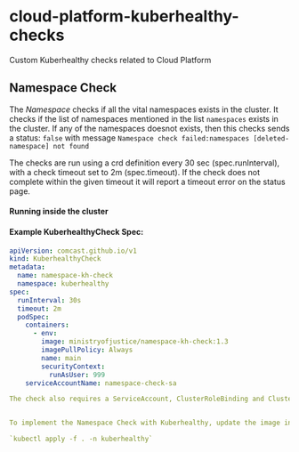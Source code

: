 # cloud-platform-kuberhealthy-checks
Custom Kuberhealthy checks related to Cloud Platform
## Namespace Check

The *Namespace* checks if all the vital namespaces exists in the cluster. It checks if the list of namespaces mentioned in the list `namespaces` exists in the cluster. If any of the namespaces doesnot exists, then this checks sends a status: `false` with message `Namespace check failed:namespaces [deleted-namespace] not found`

The checks are run using a crd definition every 30 sec (spec.runInterval), with a check timeout set to 2m (spec.timeout). If the check does not complete within the given timeout it will report a timeout error on the status page.


#### Running inside the cluster

#### Example KuberhealthyCheck Spec:
```yaml
apiVersion: comcast.github.io/v1
kind: KuberhealthyCheck
metadata:
  name: namespace-kh-check
  namespace: kuberhealthy
spec:
  runInterval: 30s 
  timeout: 2m 
  podSpec: 
    containers:
      - env: 
        image: ministryofjustice/namespace-kh-check:1.3
        imagePullPolicy: Always 
        name: main
        securityContext:
          runAsUser: 999
    serviceAccountName: namespace-check-sa

The check also requires a ServiceAccount, ClusterRoleBinding and ClusterRole with permissions to get any namespace from the cluster. Refer [cloud-platform-terraform-kuberhealthy](https://github.com/ministryofjustice/cloud-platform-terraform-kuberhealthy) for full list of resources required.


To implement the Namespace Check with Kuberhealthy, update the image in the above crd definition and run

`kubectl apply -f . -n kuberhealthy`